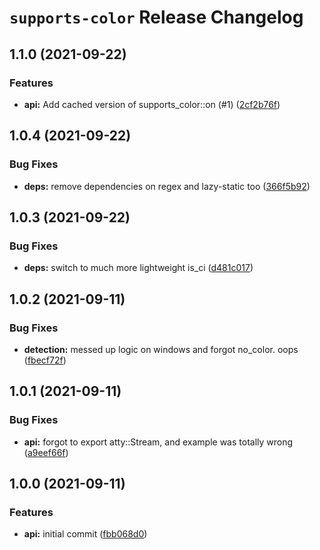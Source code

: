 # `supports-color` Release Changelog

<a name="1.1.0"></a>
## 1.1.0 (2021-09-22)

### Features

* **api:** Add cached version of supports_color::on (#1) ([2cf2b76f](https://github.com/zkat/supports-color/commit/2cf2b76f585d591acda45c28bffeeba28d030bfd))

<a name="1.0.4"></a>
## 1.0.4 (2021-09-22)

### Bug Fixes

* **deps:** remove dependencies on regex and lazy-static too ([366f5b92](https://github.com/zkat/supports-color/commit/366f5b92c8c806572f74adc91e8716e434a95efb))

<a name="1.0.3"></a>
## 1.0.3 (2021-09-22)

### Bug Fixes

* **deps:** switch to much more lightweight is_ci ([d481c017](https://github.com/zkat/supports-color/commit/d481c01754ebaefa7bcaf154b8a7c7d8d25bebb5))

<a name="1.0.2"></a>
## 1.0.2 (2021-09-11)

### Bug Fixes

* **detection:** messed up logic on windows and forgot no_color. oops ([fbecf72f](https://github.com/zkat/supports-color/commit/fbecf72f6331ddc08de625861d9bece0370b07c3))

<a name="1.0.1"></a>
## 1.0.1 (2021-09-11)

### Bug Fixes

* **api:** forgot to export atty::Stream, and example was totally wrong ([a9eef66f](https://github.com/zkat/supports-color/commit/a9eef66f5fa6b75b14bbb4d860f24dba9dcf5724))

<a name="1.0.0"></a>
## 1.0.0 (2021-09-11)

### Features

* **api:** initial commit ([fbb068d0](https://github.com/zkat/supports-color/commit/fbb068d070687eac0ecbef23015c07cd025ce161))

